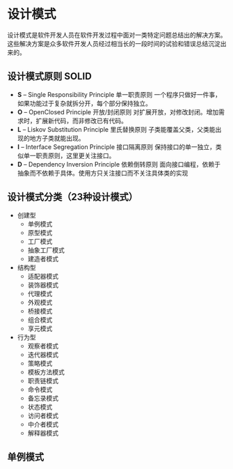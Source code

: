 # 设计模式

设计模式是软件开发人员在软件开发过程中面对一类特定问题总结出的解决方案。这些解决方案是众多软件开发人员经过相当长的一段时间的试验和错误总结沉淀出来的。

## 设计模式原则 SOLID

- **S** – Single Responsibility Principle 单一职责原则
  一个程序只做好一件事，如果功能过于复杂就拆分开，每个部分保持独立。
- **O** – OpenClosed Principle 开放/封闭原则
  对扩展开放，对修改封闭。增加需求时，扩展新代码，而非修改已有代码。
- **L** – Liskov Substitution Principle 里氏替换原则
  子类能覆盖父类，父类能出现的地方子类就能出现。
- **I** – Interface Segregation Principle 接口隔离原则
  保持接口的单一独立，类似单一职责原则，这里更关注接口。
- **D** – Dependency Inversion Principle 依赖倒转原则
  面向接口编程，依赖于抽象而不依赖于具体。使用方只关注接口而不关注具体类的实现

## 设计模式分类（23种设计模式）
- 创建型
  - 单例模式
  - 原型模式
  - 工厂模式
  - 抽象工厂模式
  - 建造者模式
- 结构型
  - 适配器模式
  - 装饰器模式
  - 代理模式
  - 外观模式
  - 桥接模式
  - 组合模式
  - 享元模式
- 行为型
  - 观察者模式
  - 迭代器模式
  - 策略模式
  - 模板方法模式
  - 职责链模式
  - 命令模式
  - 备忘录模式
  - 状态模式
  - 访问者模式
  - 中介者模式
  - 解释器模式

## 单例模式
